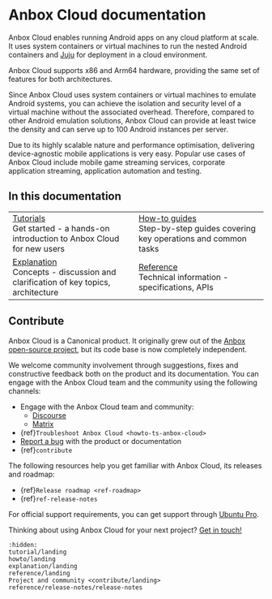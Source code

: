 # Anbox Cloud documentation

Anbox Cloud enables running Android apps on any cloud platform at scale. It uses system containers or virtual machines to run the nested Android containers and [Juju](https://juju.is/) for deployment in a cloud environment.

Anbox Cloud supports x86 and Arm64 hardware, providing the same set of features for both architectures.

Since Anbox Cloud uses system containers or virtual machines to emulate Android systems, you can achieve the isolation and security level of a virtual machine without the associated overhead. Therefore, compared to other Android emulation solutions, Anbox Cloud can provide at least twice the density and can serve up to 100 Android instances per server.

Due to its highly scalable nature and performance optimisation, delivering device-agnostic mobile applications is very easy. Popular use cases of Anbox Cloud include mobile game streaming services, corporate application streaming, application automation and testing.

## In this documentation

| | |
|--|--|
|  [Tutorials](/tutorial/landing.md)</br>  Get started - a hands-on introduction to Anbox Cloud for new users </br> |  [How-to guides](/howto/landing.md) </br> Step-by-step guides covering key operations and common tasks |
|  [Explanation](/explanation/landing.md) </br> Concepts - discussion and clarification of key topics, architecture  | [Reference](/reference/landing.md) </br> Technical information - specifications, APIs |

## Contribute

Anbox Cloud is a Canonical product. It originally grew out of the [Anbox open-source project](https://github.com/anbox), but its code base is now completely independent.

We welcome community involvement through suggestions, fixes and constructive feedback both on the product and its documentation. You can engage with the Anbox Cloud team and the community using the following channels:

- Engage with the Anbox Cloud team and community:
  - [Discourse](https://discourse.ubuntu.com/c/anbox-cloud/users/148)
  - [Matrix](https://matrix.to/#/#anbox-cloud:ubuntu.com)
- {ref}`Troubleshoot Anbox Cloud <howto-ts-anbox-cloud>`
- [Report a bug](https://bugs.launchpad.net/anbox-cloud/+bugs) with the product or documentation
- {ref}`contribute`

The following resources help you get familiar with Anbox Cloud, its releases and roadmap:

- {ref}`Release roadmap <ref-roadmap>`
- {ref}`ref-release-notes`

For official support requirements, you can get support through [Ubuntu Pro](https://ubuntu.com/support).


Thinking about using Anbox Cloud for your next project? [Get in touch!](https://anbox-cloud.io/contact-us)

```{toctree}
:hidden:
tutorial/landing
howto/landing
explanation/landing
reference/landing
Project and community <contribute/landing>
reference/release-notes/release-notes
```
